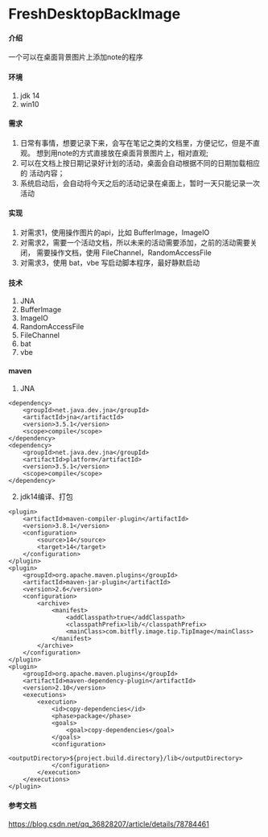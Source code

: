 # FreshDesktopBackImage

#### 介绍
一个可以在桌面背景图片上添加note的程序

#### 环境
1.  jdk 14
2.  win10

#### 需求
1.  日常有事情，想要记录下来，会写在笔记之类的文档里，方便记忆，但是不直观。
想到用note的方式直接放在桌面背景图片上，相对直观;
2.  可以在文档上按日期记录好计划的活动，桌面会自动根据不同的日期加载相应的
活动内容；
3.  系统启动后，会自动将今天之后的活动记录在桌面上，暂时一天只能记录一次
活动
#### 实现 
1.  对需求1，使用操作图片的api，比如 BufferImage，ImageIO
2.  对需求2，需要一个活动文档，所以未来的活动需要添加，之前的活动需要关闭，
需要操作文档，使用 FileChannel，RandomAccessFile
3.  对需求3，使用 bat，vbe 写启动脚本程序，最好静默启动

#### 技术
1.  JNA
2.  BufferImage
3.  ImageIO
4.  RandomAccessFile
5.  FileChannel
6.  bat
7.  vbe

####  maven
1.  JNA
```POM
<dependency>
    <groupId>net.java.dev.jna</groupId>
    <artifactId>jna</artifactId>
    <version>3.5.1</version>
    <scope>compile</scope>
</dependency>
<dependency>
    <groupId>net.java.dev.jna</groupId>
    <artifactId>platform</artifactId>
    <version>3.5.1</version>
    <scope>compile</scope>
</dependency>
```
2.   jdk14编译、打包
```POM
<plugin>
    <artifactId>maven-compiler-plugin</artifactId>
    <version>3.8.1</version>
    <configuration>
        <source>14</source>
        <target>14</target>
    </configuration>
</plugin>
<plugin>
    <groupId>org.apache.maven.plugins</groupId>
    <artifactId>maven-jar-plugin</artifactId>
    <version>2.6</version>
    <configuration>
        <archive>
            <manifest>
                <addClasspath>true</addClasspath>
                <classpathPrefix>lib/</classpathPrefix>
                <mainClass>com.bitfly.image.tip.TipImage</mainClass>
            </manifest>
        </archive>
    </configuration>
</plugin>
<plugin>
    <groupId>org.apache.maven.plugins</groupId>
    <artifactId>maven-dependency-plugin</artifactId>
    <version>2.10</version>
    <executions>
        <execution>
            <id>copy-dependencies</id>
            <phase>package</phase>
            <goals>
                <goal>copy-dependencies</goal>
            </goals>
            <configuration>
                <outputDirectory>${project.build.directory}/lib</outputDirectory>
            </configuration>
        </execution>
    </executions>
</plugin>
```
    
#### 参考文档
https://blog.csdn.net/qq_36828207/article/details/78784461
    
    